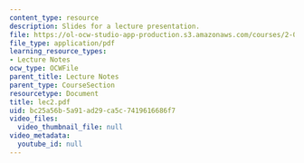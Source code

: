 ```yaml
---
content_type: resource
description: Slides for a lecture presentation.
file: https://ol-ocw-studio-app-production.s3.amazonaws.com/courses/2-002-mechanics-and-materials-ii-spring-2004/bc25a56b5a91ad29ca5c7419616686f7_lec2.pdf
file_type: application/pdf
learning_resource_types:
- Lecture Notes
ocw_type: OCWFile
parent_title: Lecture Notes
parent_type: CourseSection
resourcetype: Document
title: lec2.pdf
uid: bc25a56b-5a91-ad29-ca5c-7419616686f7
video_files:
  video_thumbnail_file: null
video_metadata:
  youtube_id: null
---
```

